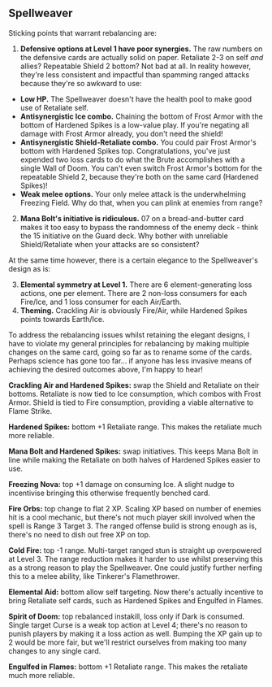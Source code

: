 ## Spellweaver

Sticking points that warrant rebalancing are:

1. **Defensive options at Level 1 have poor synergies.** The raw numbers on the defensive cards are actually solid on paper. Retaliate 2-3 on self *and* allies? Repeatable Shield 2 bottom? Not bad at all. In reality however, they're less consistent and impactful than spamming ranged attacks because they're so awkward to use:
  - **Low HP.** The Spellweaver doesn't have the health pool to make good use of Retaliate self.
  - **Antisynergistic Ice combo.** Chaining the bottom of Frost Armor with the bottom of Hardened Spikes is a low-value play. If you're negating all damage with Frost Armor already, you don't need the shield! 
  - **Antisynergistic Shield-Retaliate combo.** You could pair Frost Armor's bottom with Hardened Spikes top. Congratulations, you've just expended two loss cards to do what the Brute accomplishes with a single Wall of Doom. You can't even switch Frost Armor's bottom for the repeatable Shield 2, because they're both on the same card (Hardened Spikes)!
  - **Weak melee options.** Your only melee attack is the underwhelming Freezing Field. Why do that, when you can plink at enemies from range?
2. **Mana Bolt's initiative is ridiculous.** 07 on a bread-and-butter card makes it too easy to bypass the randomness of the enemy deck - think the 15 initiative on the Guard deck. Why bother with unreliable Shield/Retaliate when your attacks are so consistent?

At the same time however, there is a certain elegance to the Spellweaver's design as is:

3. **Elemental symmetry at Level 1.** There are 6 element-generating loss actions, one per element. There are 2 non-loss consumers for each Fire/Ice, and 1 loss consumer for each Air/Earth.
4. **Theming.** Crackling Air is obviously Fire/Air, while Hardened Spikes points towards Earth/Ice.

To address the rebalancing issues whilst retaining the elegant designs, I have to violate my general principles for rebalancing by making multiple changes on the same card, going so far as to rename some of the cards. Perhaps science has gone too far... if anyone has less invasive means of achieving the desired outcomes above, I'm happy to hear!

**Crackling Air and Hardened Spikes:** swap the Shield and Retaliate on their bottoms. Retaliate is now tied to Ice consumption, which combos with Frost Armor. Shield is tied to Fire consumption, providing a viable alternative to Flame Strike.

**Hardened Spikes:** bottom +1 Retaliate range. This makes the retaliate much more reliable.

**Mana Bolt and Hardened Spikes:** swap initiatives. This keeps Mana Bolt in line while making the Retaliate on both halves of Hardened Spikes easier to use.



**Freezing Nova:** top +1 damage on consuming Ice. A slight nudge to incentivise bringing this otherwise frequently benched card.


**Fire Orbs:** top change to flat 2 XP. Scaling XP based on number of enemies hit is a cool mechanic, but there's not much player skill involved when the spell is Range 3 Target 3. The ranged offense build is strong enough as is, there's no need to dish out free XP on top.


**Cold Fire:** top -1 range. Multi-target ranged stun is straight up overpowered at Level 3. The range reduction makes it harder to use whilst preserving this as a strong reason to play the Spellweaver. One could justify further nerfing this to a melee ability, like Tinkerer's Flamethrower.

**Elemental Aid:** bottom allow self targeting. Now there's actually incentive to bring Retaliate self cards, such as Hardened Spikes and Engulfed in Flames.

**Spirit of Doom:** top rebalanced instakill, loss only if Dark is consumed. Single target Curse is a weak top action at Level 4; there's no reason to punish players by making it a loss action as well. Bumping the XP gain up to 2 would be more fair, but we'll restrict ourselves from making too many changes to any single card.

**Engulfed in Flames:** bottom +1 Retaliate range. This makes the retaliate much more reliable.
